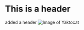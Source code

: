 # This is a header
added a header
![Image of Yaktocat](https://octodex.github.com/images/yaktocat.png)
